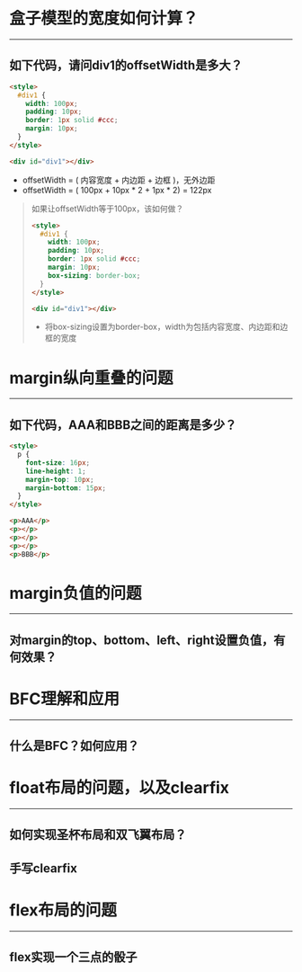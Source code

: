 # 盒子模型的宽度如何计算？

---

## 如下代码，请问div1的offsetWidth是多大？

```html
<style>
  #div1 {
    width: 100px;
    padding: 10px;
    border: 1px solid #ccc;
    margin: 10px;
  }
</style>

<div id="div1"></div>
```

+ offsetWidth = ( 内容宽度 + 内边距 + 边框 )，无外边距
+ offsetWidth = ( 100px + 10px * 2 + 1px * 2) = 122px

> 如果让offsetWidth等于100px，该如何做？
>
> ```html
> <style>
>   #div1 {
>     width: 100px;
>     padding: 10px;
>     border: 1px solid #ccc;
>     margin: 10px;
>     box-sizing: border-box;
>   }
> </style>
> 
> <div id="div1"></div>
> ```
>
> + 将box-sizing设置为border-box，width为包括内容宽度、内边距和边框的宽度

# margin纵向重叠的问题

---

## 如下代码，AAA和BBB之间的距离是多少？

```html
<style>
  p {
    font-size: 16px;
    line-height: 1;
    margin-top:	10px;
    margin-bottom: 15px;
  }
</style>

<p>AAA</p>
<p></p>
<p></p>
<p></p>
<p>BBB</p>
```



# margin负值的问题

---

## 对margin的top、bottom、left、right设置负值，有何效果？



# BFC理解和应用

---

## 什么是BFC？如何应用？

# float布局的问题，以及clearfix

---

## 如何实现圣杯布局和双飞翼布局？



## 手写clearfix

# flex布局的问题

---

## flex实现一个三点的骰子